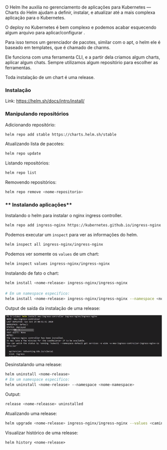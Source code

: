 
O Helm lhe auxilia no gerenciamento de aplicações para Kubernetes — Charts do Helm ajudam a definir, instalar, e atualizar até a mais complexa aplicação para o Kubernetes.

O deploy no Kubernetes é bem complexo e podemos acabar esquecendo algum arquivo para aplicar/configurar .

Para isso temos um gerenciador de pacotes, similar com o apt, o helm ele é baseado em templates, que é chamado de charms.

Ele funciona com uma ferramenta CLI, e a partir dela criamos algum charts, aplicar algum chats. Sempre utilizamos algum repositório para escolher as ferramentas.

Toda instalação de um chart é uma release.

### **Instalação**

Link: https://helm.sh/docs/intro/install/

### **Manipulando repositórios**

Adicionando repositório: 
```bash
helm repo add stable https://charts.helm.sh/stable
```

Atualizando lista de pacotes:
```bash
helm repo update
```

Listando repositórios:
```bash
helm repo list
```

Removendo repositórios:
```bash
helm repo remove <nome-repositorio>
```


### ** Instalando aplicações**

Instalando o helm para instalar o nginx ingress controller.
```bash
helm repo add ingress-nginx https://kubernetes.github.io/ingress-nginx
```

Podemos executar um `inspect` para ver as informações do helm.

```bash
helm inspect all ingress-nginx/ingress-nginx
```

Podemos ver somente os `values` de um chart:

```bash
helm inspect values ingress-nginx/ingress-nginx
```

Instalando de fato o chart:
```bash
helm install <nome-release> ingress-nginx/ingress-nginx

# Em um namespace especifico:
helm install <nome-release> ingress-nginx/ingress-nginx --namespace <nome-namespace>
```

Output de saída da instalação de uma release:

![](../imagens/instalacao-helm-ingress.png)

Desinstalando uma release:
```bash
helm uninstall <nome-release>
# Em um namespace especifico:
helm uninstall <nome-release> --namespace <nome-namespace>
```

Output: 
```bash
release <nome-releasse> uninstalled
```

Atualizando uma release:
```bash
helm upgrade <nome-release> ingress-nginx/ingress-nginx --values <caminho-do-arquivo>
```

Visualizar histórico de uma release: 
```
helm history <nome-release>
```